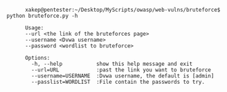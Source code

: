           
          
          
          xakep@pentester:~/Desktop/MyScripts/owasp/web-vulns/bruteforce$ python bruteforce.py -h
          
          Usage: 
          --url <the link of the bruteforces page>
          --username <Dvwa username>
          --password <wordlist to bruteforce>
          
          Options:
            -h, --help           show this help message and exit
            --url=URL            :past the link you want to bruteforce
            --username=USERNAME  :Dvwa username, the default is [admin]
            --passlist=WORDLIST  :File contain the passwords to try.
